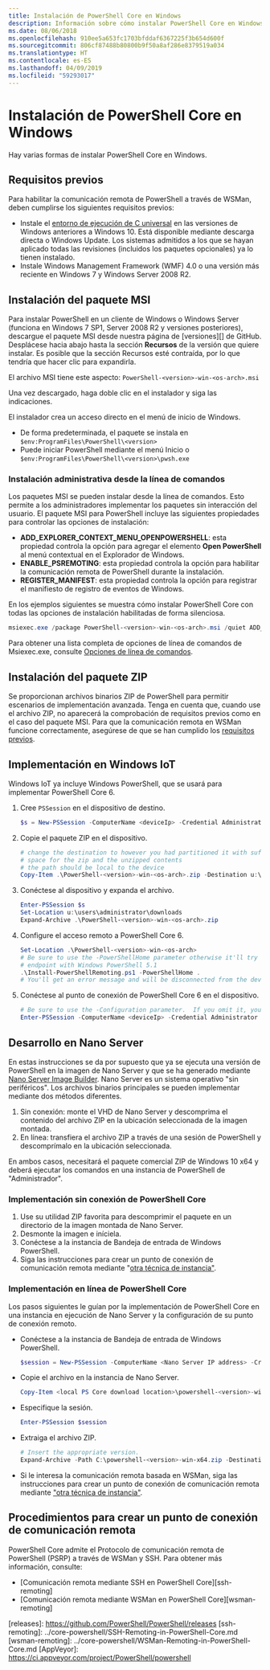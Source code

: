 ```yaml
---
title: Instalación de PowerShell Core en Windows
description: Información sobre cómo instalar PowerShell Core en Windows
ms.date: 08/06/2018
ms.openlocfilehash: 910ee5a653fc1703bfddaf6367225f3b654d600f
ms.sourcegitcommit: 806cf87488b80800b9f50a8af286e8379519a034
ms.translationtype: HT
ms.contentlocale: es-ES
ms.lasthandoff: 04/09/2019
ms.locfileid: "59293017"
---
```

# <a name="installing-powershell-core-on-windows"></a>Instalación de PowerShell Core en Windows

Hay varias formas de instalar PowerShell Core en Windows.

## <a name="prerequisites"></a>Requisitos previos

Para habilitar la comunicación remota de PowerShell a través de WSMan, deben cumplirse los siguientes requisitos previos:

- Instale el [entorno de ejecución de C universal](https://www.microsoft.com/download/details.aspx?id=50410) en las versiones de Windows anteriores a Windows 10. Está disponible mediante descarga directa o Windows Update. Los sistemas admitidos a los que se hayan aplicado todas las revisiones (incluidos los paquetes opcionales) ya lo tienen instalado.
- Instale Windows Management Framework (WMF) 4.0 o una versión más reciente en Windows 7 y Windows Server 2008 R2.

## <a name="a-idmsi-installing-the-msi-package"></a><a id="msi" />Instalación del paquete MSI

Para instalar PowerShell en un cliente de Windows o Windows Server (funciona en Windows 7 SP1, Server 2008 R2 y versiones posteriores), descargue el paquete MSI desde nuestra página de [versiones][] de GitHub. Desplácese hacia abajo hasta la sección **Recursos** de la versión que quiere instalar. Es posible que la sección Recursos esté contraída, por lo que tendría que hacer clic para expandirla.

El archivo MSI tiene este aspecto: `PowerShell-<version>-win-<os-arch>.msi`
<!-- TODO: should be updated to point to the Download Center as well -->

Una vez descargado, haga doble clic en el instalador y siga las indicaciones.

El instalador crea un acceso directo en el menú de inicio de Windows.

- De forma predeterminada, el paquete se instala en `$env:ProgramFiles\PowerShell\<version>`
- Puede iniciar PowerShell mediante el menú Inicio o `$env:ProgramFiles\PowerShell\<version>\pwsh.exe`

### <a name="administrative-install-from-the-command-line"></a>Instalación administrativa desde la línea de comandos

Los paquetes MSI se pueden instalar desde la línea de comandos. Esto permite a los administradores implementar los paquetes sin interacción del usuario. El paquete MSI para PowerShell incluye las siguientes propiedades para controlar las opciones de instalación:

- **ADD_EXPLORER_CONTEXT_MENU_OPENPOWERSHELL**: esta propiedad controla la opción para agregar el elemento **Open PowerShell** al menú contextual en el Explorador de Windows.
- **ENABLE_PSREMOTING**: esta propiedad controla la opción para habilitar la comunicación remota de PowerShell durante la instalación.
- **REGISTER_MANIFEST**: esta propiedad controla la opción para registrar el manifiesto de registro de eventos de Windows.

En los ejemplos siguientes se muestra cómo instalar PowerShell Core con todas las opciones de instalación habilitadas de forma silenciosa.

```powershell
msiexec.exe /package PowerShell-<version>-win-<os-arch>.msi /quiet ADD_EXPLORER_CONTEXT_MENU_OPENPOWERSHELL=1 ENABLE_PSREMOTING=1 REGISTER_MANIFEST=1
```

Para obtener una lista completa de opciones de línea de comandos de Msiexec.exe, consulte [Opciones de línea de comandos](/windows/desktop/Msi/command-line-options).

## <a name="a-idzip-installing-the-zip-package"></a><a id="zip" />Instalación del paquete ZIP

Se proporcionan archivos binarios ZIP de PowerShell para permitir escenarios de implementación avanzada. Tenga en cuenta que, cuando use el archivo ZIP, no aparecerá la comprobación de requisitos previos como en el caso del paquete MSI. Para que la comunicación remota en WSMan funcione correctamente, asegúrese de que se han cumplido los [requisitos previos](#prerequisites).

## <a name="deploying-on-windows-iot"></a>Implementación en Windows IoT

Windows IoT ya incluye Windows PowerShell, que se usará para implementar PowerShell Core 6.

1. Cree `PSSession` en el dispositivo de destino.

   ```powershell
   $s = New-PSSession -ComputerName <deviceIp> -Credential Administrator
   ```

2. Copie el paquete ZIP en el dispositivo.

   ```powershell
   # change the destination to however you had partitioned it with sufficient
   # space for the zip and the unzipped contents
   # the path should be local to the device
   Copy-Item .\PowerShell-<version>-win-<os-arch>.zip -Destination u:\users\administrator\Downloads -ToSession $s
   ```

3. Conéctese al dispositivo y expanda el archivo.

   ```powershell
   Enter-PSSession $s
   Set-Location u:\users\administrator\downloads
   Expand-Archive .\PowerShell-<version>-win-<os-arch>.zip
   ```

4. Configure el acceso remoto a PowerShell Core 6.

   ```powershell
   Set-Location .\PowerShell-<version>-win-<os-arch>
   # Be sure to use the -PowerShellHome parameter otherwise it'll try to create a new
   # endpoint with Windows PowerShell 5.1
   .\Install-PowerShellRemoting.ps1 -PowerShellHome .
   # You'll get an error message and will be disconnected from the device because it has to restart WinRM
   ```

5. Conéctese al punto de conexión de PowerShell Core 6 en el dispositivo.

   ```powershell
   # Be sure to use the -Configuration parameter.  If you omit it, you will connect to Windows PowerShell 5.1
   Enter-PSSession -ComputerName <deviceIp> -Credential Administrator -Configuration powershell.<version>
   ```

## <a name="deploying-on-nano-server"></a>Desarrollo en Nano Server

En estas instrucciones se da por supuesto que ya se ejecuta una versión de PowerShell en la imagen de Nano Server y que se ha generado mediante [Nano Server Image Builder](/windows-server/get-started/deploy-nano-server).
Nano Server es un sistema operativo "sin periféricos". Los archivos binarios principales se pueden implementar mediante dos métodos diferentes.

1. Sin conexión: monte el VHD de Nano Server y descomprima el contenido del archivo ZIP en la ubicación seleccionada de la imagen montada.
2. En línea: transfiera el archivo ZIP a través de una sesión de PowerShell y descomprímalo en la ubicación seleccionada.

En ambos casos, necesitará el paquete comercial ZIP de Windows 10 x64 y deberá ejecutar los comandos en una instancia de PowerShell de "Administrador".

### <a name="offline-deployment-of-powershell-core"></a>Implementación sin conexión de PowerShell Core

1. Use su utilidad ZIP favorita para descomprimir el paquete en un directorio de la imagen montada de Nano Server.
2. Desmonte la imagen e iníciela.
3. Conéctese a la instancia de Bandeja de entrada de Windows PowerShell.
4. Siga las instrucciones para crear un punto de conexión de comunicación remota mediante "[otra técnica de instancia"](../learn/remoting/wsman-remoting-in-powershell-core.md#executed-by-another-instance-of-powershell-on-behalf-of-the-instance-that-it-will-register).

### <a name="online-deployment-of-powershell-core"></a>Implementación en línea de PowerShell Core

Los pasos siguientes le guían por la implementación de PowerShell Core en una instancia en ejecución de Nano Server y la configuración de su punto de conexión remoto.

- Conéctese a la instancia de Bandeja de entrada de Windows PowerShell.

  ```powershell
  $session = New-PSSession -ComputerName <Nano Server IP address> -Credential <An Administrator account on the system>
  ```

- Copie el archivo en la instancia de Nano Server.

  ```powershell
  Copy-Item <local PS Core download location>\powershell-<version>-win-x64.zip c:\ -ToSession $session
  ```

- Especifique la sesión.

  ```powershell
  Enter-PSSession $session
  ```

- Extraiga el archivo ZIP.

  ```powershell
  # Insert the appropriate version.
  Expand-Archive -Path C:\powershell-<version>-win-x64.zip -DestinationPath "C:\PowerShellCore_<version>"
  ```

- Si le interesa la comunicación remota basada en WSMan, siga las instrucciones para crear un punto de conexión de comunicación remota mediante ["otra técnica de instancia"](../learn/remoting/WSMan-Remoting-in-PowerShell-Core.md#executed-by-another-instance-of-powershell-on-behalf-of-the-instance-that-it-will-register).

## <a name="how-to-create-a-remoting-endpoint"></a>Procedimientos para crear un punto de conexión de comunicación remota

PowerShell Core admite el Protocolo de comunicación remota de PowerShell (PSRP) a través de WSMan y SSH. Para obtener más información, consulte:

- [Comunicación remota mediante SSH en PowerShell Core][ssh-remoting]
- [Comunicación remota mediante WSMan en PowerShell Core][wsman-remoting]

<!-- [download-center]: TODO -->
[releases]: https://github.com/PowerShell/PowerShell/releases [ssh-remoting]: ../core-powershell/SSH-Remoting-in-PowerShell-Core.md [wsman-remoting]: ../core-powershell/WSMan-Remoting-in-PowerShell-Core.md [AppVeyor]: https://ci.appveyor.com/project/PowerShell/powershell
